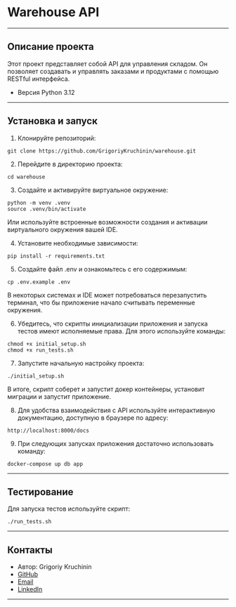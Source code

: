 # Warehouse API
***
## Описание проекта

Этот проект представляет собой API для управления складом. Он позволяет создавать и управлять заказами и продуктами с помощью RESTful интерфейса.
- Версия Python 3.12

***
## Установка и запуск

1. Клонируйте репозиторий:
```
git clone https://github.com/GrigoriyKruchinin/warehouse.git
```

2. Перейдите в директорию проекта:

```
cd warehouse
```

3. Создайте и активируйте виртуальное окружение:

```
python -m venv .venv
source .venv/bin/activate
```

Или используйте встроенные возможности создания и активации виртуального окружения вашей IDE.

4. Установите необходимые зависимости:

```
pip install -r requirements.txt
```

5. Создайте файл .env и ознакомьтесь с его содержимым:

```
cp .env.example .env
```

В некоторых системах и IDE может потребоваться перезапустить терминал, что бы приложение начало считывать переменные окружения.

6. Убедитесь, что скрипты инициализации приложения и запуска тестов имеют исполняемые права. Для этого используйте команды:

```
chmod +x initial_setup.sh
chmod +x run_tests.sh
```

7. Запустите начальную настройку проекта:

```
./initial_setup.sh
```

В итоге, скрипт соберет и запустит докер контейнеры, установит миграции и запустит приложение.

8. Для удобства взаимодействия с API используйте интерактивную документацию, доступную в браузере по адресу:

```
http://localhost:8000/docs
```

9. При следующих запусках приложения достаточно использовать команду:

```
docker-compose up db app
```

***

## Тестирование

Для запуска тестов используйте скрипт:

```
./run_tests.sh
```

***

## Контакты
- Автор: Grigoriy Kruchinin
- [GitHub](https://github.com/GrigoriyKruchinin)
- [Email](gkruchinin75@gmail.com)
- [LinkedIn](https://www.linkedin.com/in/grigoriy-kruchinin/)

***